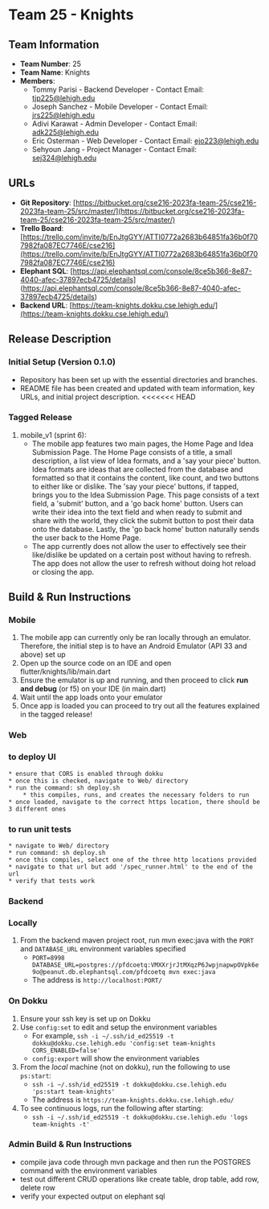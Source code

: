 # Team 25 - Knights

## Team Information
- **Team Number**: 25
- **Team Name**: Knights
- **Members**:
  - Tommy Parisi - Backend Developer - Contact Email: tjp225@lehigh.edu
  - Joseph Sanchez - Mobile Developer - Contact Email: jrs225@lehigh.edu
  - Adivi Karawat - Admin Developer - Contact Email: adk225@lehigh.edu
  - Eric Osterman - Web Developer - Contact Email: ejo223@lehigh.edu
  - Sehyoun Jang - Project Manager - Contact Email: sej324@lehigh.edu

## URLs
- **Git Repository**: [https://bitbucket.org/cse216-2023fa-team-25/cse216-2023fa-team-25/src/master/](https://bitbucket.org/cse216-2023fa-team-25/cse216-2023fa-team-25/src/master/)
- **Trello Board**: [https://trello.com/invite/b/EnJtgGYY/ATTI0772a2683b64851fa36b0f707982fa087EC7746E/cse216](https://trello.com/invite/b/EnJtgGYY/ATTI0772a2683b64851fa36b0f707982fa087EC7746E/cse216)
- **Elephant SQL**: [https://api.elephantsql.com/console/8ce5b366-8e87-4040-afec-37897ecb4725/details] (https://api.elephantsql.com/console/8ce5b366-8e87-4040-afec-37897ecb4725/details)
- **Backend URL**: [https://team-knights.dokku.cse.lehigh.edu/](https://team-knights.dokku.cse.lehigh.edu/)

## Release Description

### Initial Setup (Version 0.1.0)
- Repository has been set up with the essential directories and branches.
- README file has been created and updated with team information, key URLs, and initial project description.
<<<<<<< HEAD


### Tagged Release
1. mobile_v1 (sprint 6):
    * The mobile app features two main pages, the Home Page and Idea Submission Page. The Home Page consists of a title, a small description, a list view of Idea formats, and a 'say your piece' button. Idea formats are ideas that are collected from the database and formatted so that it contains the content, like count, and two buttons to either like or dislike. The 'say your piece' buttons, if tapped, brings you to the Idea Submission Page. This page consists of a text field, a 'submit' button, and a 'go back home' button. Users can write their idea into the text field and when ready to submit and share with the world, they click the submit button to post their data onto the database. Lastly, the 'go back home' button naturally sends the user back to the Home Page.
    * The app currently does not allow the user to effectively see their like/dislike be updated on a certain post without having to refresh. 
    The app does not allow the user to refresh without doing hot reload or closing the app.

## Build & Run Instructions

### Mobile
1. The mobile app can currently only be ran locally through an emulator. Therefore, the initial step is to have an Android Emulator (API 33 and above) set up 
2. Open up the source code on an IDE and open flutter/knights/lib/main.dart
3. Ensure the emulator is up and running, and then proceed to click **run and debug** (or f5) on your IDE (in main.dart)
4. Wait until the app loads onto your emulator
5. Once app is loaded you can proceed to try out all the features explained in the tagged release!

### Web
### to deploy UI
    * ensure that CORS is enabled through dokku
    * once this is checked, navigate to Web/ directory
    * run the command: sh deploy.sh
        * this compiles, runs, and creates the necessary folders to run
    * once loaded, navigate to the correct https location, there should be 3 different ones

### to run unit tests
    * navigate to Web/ directory
    * run command: sh deploy.sh
    * once this compiles, select one of the three http locations provided
    * navigate to that url but add '/spec_runner.html' to the end of the url
    * verify that tests work

### Backend

### Locally
1. From the backend maven project root, run mvn exec:java with the `PORT` and `DATABASE_URL` environment variables specified
    * `PORT=8998 DATABASE_URL=postgres://pfdcoetq:VMXXrjrJtMXqzP6JwpjnapwpOVpk6e9o@peanut.db.elephantsql.com/pfdcoetq mvn exec:java`
    * The address is `http://localhost:PORT/`

### On Dokku
1. Ensure your ssh key is set up on Dokku
2. Use `config:set` to edit and setup the environment variables
    * For example, `ssh -i ~/.ssh/id_ed25519 -t dokku@dokku.cse.lehigh.edu 'config:set team-knights CORS_ENABLED=false'`
    * `config:export` will show the environment variables
3. From the *local* machine (not on dokku), run the following to use `ps:start`:
    * `ssh -i ~/.ssh/id_ed25519 -t dokku@dokku.cse.lehigh.edu 'ps:start team-knights'`
    * The address is `https://team-knights.dokku.cse.lehigh.edu/`
4. To see continuous logs, run the following after starting:
    * `ssh -i ~/.ssh/id_ed25519 -t dokku@dokku.cse.lehigh.edu 'logs team-knights -t'`

### Admin Build & Run Instructions
- compile java code through mvn package and then run the POSTGRES command with the environment variables
- test out different CRUD operations like create table, drop table, add row, delete row
- verify your expected output on elephant sql 
